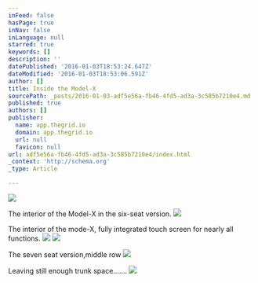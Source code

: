 ```yaml
---
inFeed: false
hasPage: true
inNav: false
inLanguage: null
starred: true
keywords: []
description: ''
datePublished: '2016-01-03T18:53:24.647Z'
dateModified: '2016-01-03T18:53:06.591Z'
author: []
title: Inside the Model-X
sourcePath: _posts/2016-01-03-adf5e56a-fb46-4fd5-ad3a-3c585b7210e4.md
published: true
authors: []
publisher:
  name: app.thegrid.io
  domain: app.thegrid.io
  url: null
  favicon: null
url: adf5e56a-fb46-4fd5-ad3a-3c585b7210e4/index.html
_context: 'http://schema.org'
_type: Article

---
```

![](https://imgflo.herokuapp.com/graph/vahj1ThiexotieMo/f11471273246b07370c3bd0ce25514d9/passthrough.jpg?height=600&input=https%3A%2F%2Fs3-us-west-2.amazonaws.com%2Fthe-grid-img%2Fp%2F01e48ed9277c37a89f10915eb24ddfecc89fa23c.jpg)

The interior of the Model-X in the six-seat version.
![](https://the-grid-user-content.s3-us-west-2.amazonaws.com/1fa2fcef-0cea-458d-b9a5-526d75df1767.jpg)

The interior of the mode-X, fully integrated touch screen for nearly all functions.
![](https://the-grid-user-content.s3-us-west-2.amazonaws.com/ff57178e-6205-4231-b837-672372019399.jpg)
![](https://the-grid-user-content.s3-us-west-2.amazonaws.com/34b627e5-91dc-4900-ba60-00981cf21ff3.jpg)

The seven seat version,middle row
![](https://the-grid-user-content.s3-us-west-2.amazonaws.com/56cc6b2b-01a6-49b4-a56b-c18033750e5f.jpg)

Leaving still enough trunk space....... ![](https://the-grid-user-content.s3-us-west-2.amazonaws.com/33b12131-190a-4832-918c-cf129040c8fd.jpg)